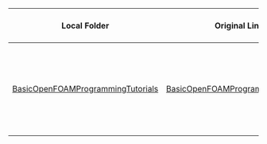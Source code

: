 | Local Folder | Original Link | Last Update Date | OpenFOAM Version | Description |
| --- | --- | --- | --- | --- |
| [BasicOpenFOAMProgrammingTutorials](BasicOpenFOAMProgrammingTutorials) | [BasicOpenFOAMProgrammingTutorials](https://github.com/UnnamedMoose/BasicOpenFOAMProgrammingTutorials/tree/a4016987288e534320f2981341ca077800407fcc) | Aug 6, 2021 | 9 | Introduces basic C++ concepts to beginner users of the OpenFOAM open-source CFD libraries. |
